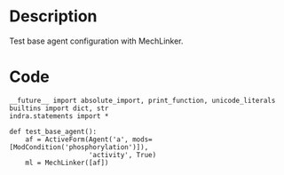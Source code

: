 # Description
Test base agent configuration with MechLinker.

# Code
```
__future__ import absolute_import, print_function, unicode_literals
builtins import dict, str
indra.statements import *

def test_base_agent():
    af = ActiveForm(Agent('a', mods=[ModCondition('phosphorylation')]),
                    'activity', True)
    ml = MechLinker([af])

```
